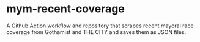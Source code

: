 # mym-recent-coverage
A Github Action workflow and repository that scrapes recent mayoral race coverage from Gothamist and THE CITY and saves them as JSON files.
